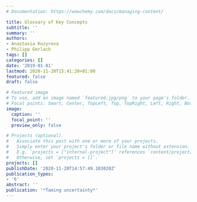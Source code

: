 ```yaml
---
# Documentation: https://wowchemy.com/docs/managing-content/

title: Glossary of Key Concepts
subtitle: ''
summary: ''
authors:
- Anastasia Kozyreva
- Philipp Gerlach
tags: []
categories: []
date: '2019-01-01'
lastmod: 2020-11-20T15:41:20+01:00
featured: false
draft: false

# Featured image
# To use, add an image named `featured.jpg/png` to your page's folder.
# Focal points: Smart, Center, TopLeft, Top, TopRight, Left, Right, BottomLeft, Bottom, BottomRight.
image:
  caption: ''
  focal_point: ''
  preview_only: false

# Projects (optional).
#   Associate this post with one or more of your projects.
#   Simply enter your project's folder or file name without extension.
#   E.g. `projects = ["internal-project"]` references `content/project/deep-learning/index.md`.
#   Otherwise, set `projects = []`.
projects: []
publishDate: '2020-11-20T14:57:49.103020Z'
publication_types:
- '6'
abstract: ''
publication: '*Taming uncertainty*'
---
```

